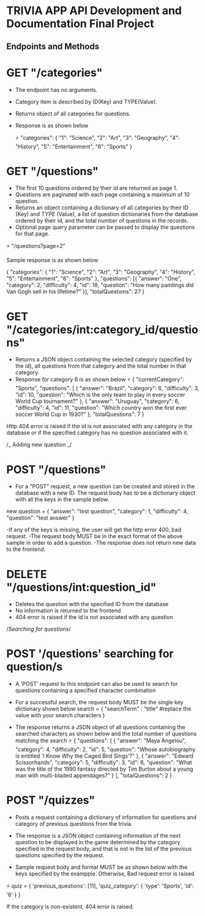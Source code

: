 # TRIVIA APP API Development and Documentation Final Project

<h2>Endpoints and Methods</h2>

# GET "/categories"

- The endpoint has no arguments.
- Category item is described by ID(Key) and TYPE(Value).
- Returns object of all categories for questions.
- Response is as shown below

  ⚡ "categories": { "1": "Science", "2": "Art", "3": "Geography", "4": "History", "5": "Entertainment", "6": "Sports" }

# GET "/questions"

- The first 10 questions ordered by their id are returned as page 1.
- Questions are paginated with each page containing a maximum of 10 question.
- Returns an object containing a dictionary of all categories by their ID (Key) and TYPE (Value), a list of question dictionaries from the database ordered by their id, and the total number of questions in the records.
- Optional page query parameter can be passed to display the questions for that page.

⚡ "/questions?page=2"

Sample response is as shown below

{ "categories": { "1": "Science", "2": "Art", "3": "Geography", "4": "History", "5": "Entertainment", "6": "Sports" }, "questions": [{ "answer": "One", "category": 2, "difficulty": 4, "id": 18, "question": "How many paintings did Van Gogh sell in his lifetime?" }], "totalQuestions": 27 }

# GET "/categories/int:category_id/questions"

- Returns a JSON object containing the selected category (specified by the id), all questions from that category and the total number in that category.
- Response for category 6 is as shown below
  ⚡ { "currentCategory": "Sports", "questions": [ { "answer": "Brazil", "category": 6, "difficulty": 3, "id": 10, "question": "Which is the only team to play in every soccer World Cup tournament?" }, { "answer": "Uruguay", "category": 6, "difficulty": 4, "id": 11, "question": "Which country won the first ever soccer World Cup in 1930?" }, "totalQuestions": 7 }

Http 404 error is raised if the id is not associated with any category in the database or if the specified category has no question associated with it.

/_ Adding new question _/

# POST "/questions"

- For a "POST" request, a new question can be created and stored in the database with a new ID.
  The request body has to be a dictionary object with all the keys in the sample below.

new question = { "answer": "test question", "category": 1, "difficulty": 4, "question": "test answer" }

-If any of the keys is missing, the user will get the http error 400, bad request.
-The request body MUST be in the exact format of the above sample in order to add a question.
-The response does not return new data to the frontend.

# DELETE "/questions/int:question_id"

- Deletes the question with the specified ID from the database
- No information is returned to the frontend
- 404 error is raised if the id is not associated with any question

/_Searching for questions_/

# POST '/questions' searching for question/s

- A 'POST' request to this endpoint can also be used to search for questions containing a specified character combination
- For a successful search, the request body MUST be the single key dictionary shown below
  search = { "searchTerm" : "title" #replace the value with your search characters }

- The response returns a JSON object of all questions containing the searched characters as shown below and the total number of questions matching the search
  ⚡ { "questions": [ { "answer": "Maya Angelou", "category": 4, "difficulty": 2, "id": 5, "question": "Whose autobiography is entitled 'I Know Why the Caged Bird Sings'?" }, { "answer": "Edward Scissorhands", "category": 5, "difficulty": 3, "id": 6, "question": "What was the title of the 1990 fantasy directed by Tim Burton about a young man with multi-bladed appendages?" } ], "totalQuestions": 2 }

# POST "/quizzes"

- Posts a request containing a dictionary of information for questions and category of previous questions from the trivia.

- The response is a JSON object containing information of the next question to be displayed in the game determined by the category specified in the request body, and that is not in the list of the previous questions specified by the request.

- Sample request body and format MUST be as shown below with the keys specified by the exampple. Otherwise, Bad request error is raised

⚡ quiz = { 'previous_questions': [11], 'quiz_category': { 'type': 'Sports', 'id': '6' } }

If the category is non-existent, 404 error is raised.
